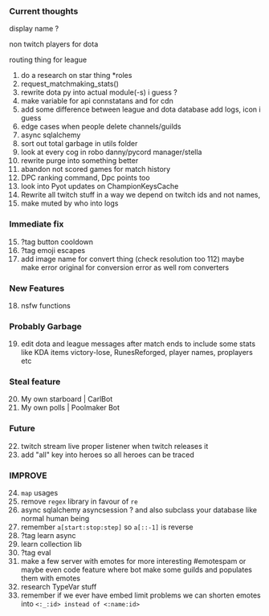 ### Current thoughts


display name ?

non twitch players for dota

routing thing for league
1. do a research on star thing *roles
2. request_matchmaking_stats()
3. rewrite dota py into actual module(-s) i guess ?
4. make variable for api connstatans and for cdn
5. add some difference between league and dota database add logs, icon i guess
6. edge cases when people delete channels/guilds
7. async sqlalchemy
8. sort out total garbage in utils folder
9. look at every cog in robo danny/pycord manager/stella
10. rewrite purge into something better
11. abandon not scored games for match history
12. DPC ranking command, Dpc points too
13. look into Pyot updates on ChampionKeysCache
14. Rewrite all twitch stuff in a way we depend on twitch ids and not names,
15. make muted by who into logs

### Immediate fix
15. ?tag button cooldown
16. ?tag emoji escapes 
17. add image name for convert thing (check resolution too 112)
maybe make error original for conversion error as well rom converters

### New Features
18. nsfw functions

### Probably Garbage
19. edit dota and league messages after match ends to include some stats like KDA items victory-lose, RunesReforged, player names, proplayers etc

### Steal feature
20. My own starboard | CarlBot 
21. My own polls | Poolmaker Bot

### Future
22. twitch stream live proper listener when twitch releases it
23. add "all"  key into heroes so all heroes can be traced

### IMPROVE
24. `map` usages
25. remove `regex` library in favour of `re`
26. async sqlalchemy asyncsession ? and also subclass your database like normal human being
27. remember `a[start:stop:step]` so `a[::-1]` is reverse
28. ?tag learn async
29. learn collection lib
30. ?tag eval
31. make a few server with emotes for more interesting #emotespam or maybe even code feature where bot make some guilds and populates them with emotes
32. research TypeVar stuff
33. remember if we ever have embed limit problems we can shorten emotes into `<:_:id> instead of <:name:id>`